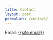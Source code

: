 ```yaml
---
title: Contact
layout: post
permalink: /contact/
---
```


Email: <a href="mailto:{{site.email}}">{{site.email}}</a>

